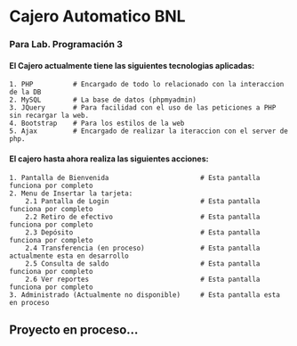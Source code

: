 # Cajero Automatico BNL
### Para Lab. Programación 3

#### El Cajero actualmente tiene las siguientes tecnologias aplicadas:

```shell
1. PHP          # Encargado de todo lo relacionado con la interaccion de la DB
2. MySQL        # La base de datos (phpmyadmin)
3. JQuery       # Para facilidad con el uso de las peticiones a PHP sin recargar la web.
4. Bootstrap    # Para los estilos de la web
5. Ajax         # Encargado de realizar la iteraccion con el server de php.
```

#### El cajero hasta ahora realiza las siguientes acciones:
```shell
1. Pantalla de Bienvenida                       # Esta pantalla funciona por completo
2. Menu de Insertar la tarjeta:
	2.1 Pantalla de Login                       # Esta pantalla funciona por completo
	2.2 Retiro de efectivo                      # Esta pantalla funciona por completo
	2.3 Depósito                                # Esta pantalla funciona por completo
	2.4 Transferencia (en proceso)              # Esta pantalla actualmente esta en desarrollo
	2.5 Consulta de saldo                       # Esta pantalla funciona por completo
	2.6 Ver reportes                            # Esta pantalla funciona por completo
3. Administrado (Actualmente no disponible)     # Esta pantalla esta en proceso
```

## Proyecto en proceso...